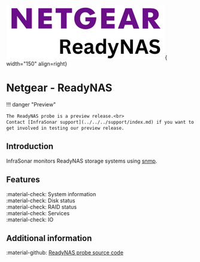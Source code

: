 ![ReadyNAS-Probe](../../../images/probe_readynas.png){ width="150" align=right}

# Netgear - ReadyNAS

!!! danger "Preview"

    The ReadyNAS probe is a preview release.<br>
    Contact [InfraSonar support](../../../support/index.md) if you want to get involved in testing our preview release.


## Introduction

InfraSonar monitors ReadyNAS storage systems using [snmp](index.md).

## Features

:material-check: System information<br>
:material-check: Disk status<br>
:material-check: RAID status<br>
:material-check: Services<br>
:material-check: IO

## Additional information

:material-github: [ReadyNAS probe source code](https://github.com/infrasonar/readynas-probe)

